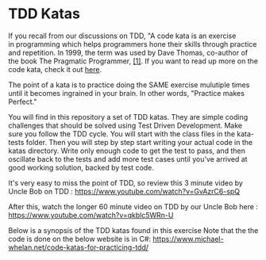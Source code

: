TDD Katas
=====

If you recall from our discussions on TDD, "A code kata is an exercise in programming which helps programmers hone their skills through practice and repetition.
In 1999, the term was used by Dave Thomas, co-author of the book The Pragmatic Programmer, <a href="https://en.wikipedia.org/wiki/Kata_(programming)">[1]</a>.  If you want to read up more on the code kata, check it out <a href="http://www.peterprovost.org/blog/2012/05/02/kata-the-only-way-to-learn-tdd/">here</a>.   

The point of a kata is to practice doing the SAME exercise mulutiple times until it becomes ingrained in your brain.  In other words, "Practice makes Perfect."  

You will find in this repository a set of TDD katas.  They are simple coding challenges that should be solved using Test Driven Development.  Make sure you follow the TDD cycle. You will start with the class files in the kata-tests folder.  Then you will step by step start writing your actual code in the katas directory.  Write only enough code to get the test to pass, and then oscillate back to the tests and add more test cases until you've arrived at good working solution, backed by test code.

It's very easy to miss the point of TDD, so review this 3 minute video by Uncle Bob on TDD : 
https://www.youtube.com/watch?v=GvAzrC6-spQ

After this, watch the longer 60 minute video on TDD by our Uncle Bob here : 
https://www.youtube.com/watch?v=qkblc5WRn-U

Below is a synopsis of the TDD katas found in this exercise Note that the the code is done on the below website is in C#: 
https://www.michael-whelan.net/code-katas-for-practicing-tdd/
